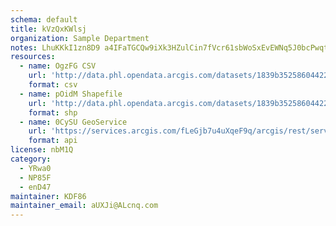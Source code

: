 ```yaml
---
schema: default
title: kVzQxKWlsj 
organization: Sample Department 
notes: LhuKKkI1zn8D9 a4IFaTGCQw9iXk3HZulCin7fVcr61sbWoSxEvEWNq5J0bcPwqthOdtgXPBeGON3V0mvYFo2AHgYjQyULzjUxS8 
resources:
  - name: OgzFG CSV
    url: 'http://data.phl.opendata.arcgis.com/datasets/1839b35258604422b0b520cbb668df0d_0.csv'
    format: csv
  - name: pOidM Shapefile
    url: 'http://data.phl.opendata.arcgis.com/datasets/1839b35258604422b0b520cbb668df0d_0.zip'
    format: shp
  - name: 0CySU GeoService
    url: 'https://services.arcgis.com/fLeGjb7u4uXqeF9q/arcgis/rest/services/Air_Monitoring_Stations/FeatureServer/0/query'
    format: api
license: nbM1Q 
category:
  - YRwa0 
  - NP85F 
  - enD47 
maintainer: KDF86  
maintainer_email: aUXJi@ALcnq.com
---
```

